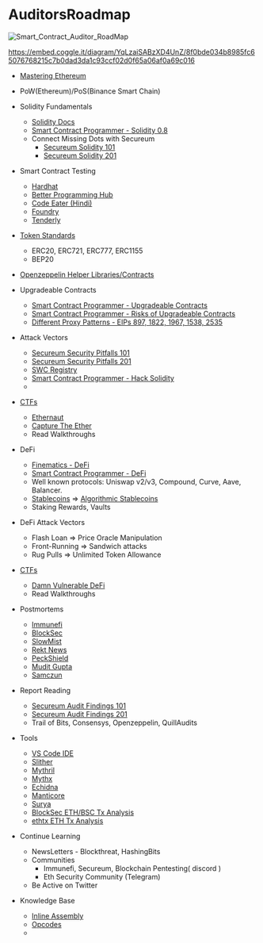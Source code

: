# AuditorsRoadmap

![Smart_Contract_Auditor_RoadMap](https://user-images.githubusercontent.com/54918791/173340492-e9ef1f83-0b28-452d-90af-fca55afd6f01.png)

https://embed.coggle.it/diagram/YqLzaiSABzXD4UnZ/8f0bde034b8985fc65076768215c7b0dad3da1c93ccf02d0f65a06af0a69c016

* [Mastering Ethereum](https://github.com/ethereumbook/ethereumbook)
* PoW(Ethereum)/PoS(Binance Smart Chain)
* Solidity Fundamentals
  * [Solidity Docs](https://docs.soliditylang.org/en/v0.8.13/index.html)
  * [Smart Contract Programmer - Solidity 0.8](https://www.youtube.com/playlist?list=PLO5VPQH6OWdVQwpQfw9rZ67O6Pjfo6q-p)
  * Connect Missing Dots with Secureum
    * [Secureum Solidity 101](https://secureum.substack.com/p/solidity-101?s=r)
    * [Secureum Solidity 201](https://secureum.substack.com/p/solidity-201?s=r)

* Smart Contract Testing
  * [Hardhat](https://hardhat.org/guides/waffle-testing.html)
  * [Better Programming Hub](https://betterprogramming.pub/the-complete-hands-on-hardhat-tutorial-9e23728fc8a4)
  * [Code Eater (Hindi)](https://www.youtube.com/watch?v=vuqhHOx6188&list=PLgPmWS2dQHW9mucRpDVe16j9Qn74ZXqcD&index=5)
  * [Foundry](https://github.com/foundry-rs/foundry)
  * [Tenderly](https://tenderly.co/)

* [Token Standards](https://ethereum.org/en/developers/docs/standards/tokens/)
  * ERC20, ERC721, ERC777, ERC1155
  * BEP20

* [Openzeppelin Helper Libraries/Contracts](https://github.com/OpenZeppelin/openzeppelin-contracts)

* Upgradeable Contracts
  * [Smart Contract Programmer - Upgradeable Contracts](https://www.youtube.com/watch?v=JgSj7IiE4jA&t=157s)
  * [Smart Contract Programmer - Risks of Upgradeable Contracts](https://www.youtube.com/watch?v=XmxfB5JOt1Q&t=3s)
  * [Different Proxy Patterns - EIPs 897, 1822, 1967, 1538, 2535](https://ethereum-blockchain-developer.com/110-upgrade-smart-contracts/00-project/)

* Attack Vectors
  * [Secureum Security Pitfalls 101](https://secureum.substack.com/p/security-pitfalls-and-best-practices-101?s=r)
  * [Secureum Security Pitfalls 201](https://secureum.substack.com/p/security-pitfalls-and-best-practices-201?s=r)
  * [SWC Registry](https://swcregistry.io/)
  * [Smart Contract Programmer - Hack Solidity](https://www.youtube.com/watch?v=4Mm3BCyHtDY&list=PLO5VPQH6OWdWsCgXJT9UuzgbC8SPvTRi5)
  * 

* [CTFs](https://github.com/blockthreat/blocksec-ctfs)
  * [Ethernaut](https://ethernaut.openzeppelin.com/)
  * [Capture The Ether](https://capturetheether.com/)
  * Read Walkthroughs

* DeFi
  * [Finematics - DeFi](https://www.youtube.com/watch?v=pWGLtjG-F5c&list=PLjrTIwaNiTwn39tg3sR_bPBWGHoznv47D)
  * [Smart Contract Programmer - DeFi](https://www.youtube.com/watch?v=qB2Ulx201wY&list=PLO5VPQH6OWdX-Rh7RonjZhOd9pb9zOnHW)
  * Well known protocols: Uniswap v2/v3, Compound, Curve, Aave, Balancer.
  * [Stablecoins](https://blog.chain.link/what-are-stablecoins/) => [Algorithmic Stablecoins](https://cointelegraph.com/altcoins-for-beginners/a-beginner-s-guide-on-algorithmic-stablecoins)
  * Staking Rewards, Vaults

* DeFi Attack Vectors
  * Flash Loan => Price Oracle Manipulation
  * Front-Running => Sandwich attacks
  * Rug Pulls => Unlimited Token Allowance

* [CTFs](https://github.com/blockthreat/blocksec-ctfs)  
  * [Damn Vulnerable DeFi](https://www.damnvulnerabledefi.xyz/)
  * Read Walkthroughs

* Postmortems
  * [Immunefi](https://medium.com/@immunefi)
  * [BlockSec](https://blocksecteam.medium.com/)
  * [SlowMist](https://slowmist.medium.com/)
  * [Rekt News](https://rekt.news/)
  * [PeckShield](https://twitter.com/peckshield)
  * [Mudit Gupta](https://twitter.com/mudit__gupta)
  * [Samczun](https://twitter.com/samczsun)

* Report Reading
  * [Secureum Audit Findings 101](https://secureum.substack.com/p/audit-findings-101?s=r)
  * [Secureum Audit Findings 201](https://secureum.substack.com/p/audit-findings-201?s=r)
  * Trail of Bits, Consensys, Openzeppelin, QuillAudits

* Tools
  * [VS Code IDE](https://code.visualstudio.com/)
  * [Slither](https://github.com/crytic/slither)
  * [Mythril](https://github.com/ConsenSys/mythril)
  * [Mythx](https://mythx.io/)
  * [Echidna](https://github.com/crytic/echidna)
  * [Manticore](https://github.com/trailofbits/manticore)
  * [Surya](https://github.com/ConsenSys/surya)
  * [BlockSec ETH/BSC Tx Analysis](https://versatile.blocksecteam.com/tx) 
  * [ethtx ETH Tx Analysis](https://ethtx.info/)
  
* Continue Learning
  * NewsLetters - Blockthreat, HashingBits
  * Communities
    * Immunefi, Secureum, Blockchain Pentesting( discord )  
    * Eth Security Community (Telegram)
  * Be Active on Twitter


* Knowledge Base
  * [Inline Assembly](https://docs.soliditylang.org/en/v0.8.13/assembly.html)
  * [Opcodes](https://www.ethervm.io/)
  * 
